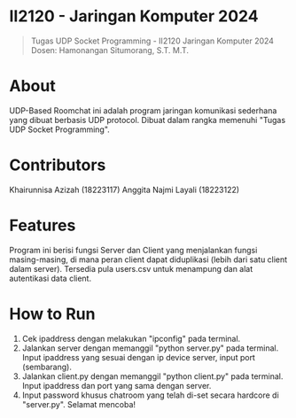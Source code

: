 # II2120 - Jaringan Komputer 2024
> Tugas UDP Socket Programming - II2120 Jaringan Komputer 2024
> Dosen: Hamonangan Situmorang, S.T. M.T.

# About
UDP-Based Roomchat ini adalah program jaringan komunikasi sederhana yang dibuat berbasis UDP protocol. Dibuat dalam rangka memenuhi "Tugas UDP Socket Programming".

# Contributors
Khairunnisa Azizah (18223117)
Anggita Najmi Layali (18223122) 

# Features
Program ini berisi fungsi Server dan Client yang menjalankan fungsi masing-masing, di mana peran client dapat diduplikasi (lebih dari satu client dalam server). Tersedia pula users.csv untuk menampung dan alat autentikasi data client.

# How to Run
1. Cek ipaddress dengan melakukan "ipconfig" pada terminal.
2. Jalankan server dengan memanggil "python server.py" pada terminal. Input ipaddress yang sesuai dengan ip device server, input port (sembarang).
3. Jalankan client.py dengan memanggil "python client.py" pada terminal. Input ipaddress dan port yang sama dengan server.
4. Input password khusus chatroom yang telah di-set secara hardcore di "server.py".
Selamat mencoba!
